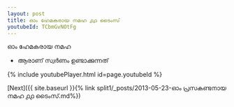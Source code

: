 ```yaml
---
layout: post
title: ഓം ഹേമകരായ നമഹ ൧൧ ടൈംസ്
youtubeId: TCbmGvNOtFg
---
```

 
 
 ഓം ഹേമകരായ നമഹ 
 
 -  ആരാണ് സ്വർണം ഉണ്ടാക്കുന്നത് 
 
  
 
  
 
 
 
 
 
 


{% include youtubePlayer.html id=page.youtubeId %}
 
[Next]({{ site.baseurl }}{% link  split1/_posts/2013-05-23-ഓം പ്രസകണ്ടനായ നമഹ ൧൧ ടൈംസ്.md%})
 
